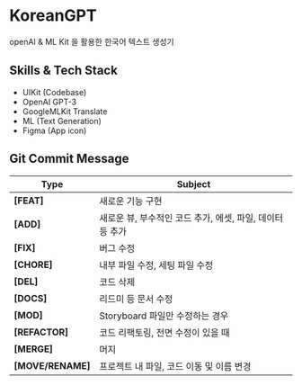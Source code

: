# KoreanGPT
openAI &amp; ML Kit 을 활용한 한국어 텍스트 생성기

## Skills & Tech Stack
- UIKit (Codebase)
- OpenAI GPT-3
- GoogleMLKit Translate 
- ML (Text Generation)
- Figma (App icon)

## Git Commit Message
|Type|Subject|
|---|---|
|**[FEAT]**|새로운 기능 구현|
|**[ADD]**|새로운 뷰, 부수적인 코드 추가, 에셋, 파일, 데이터 등 추가|
|**[FIX]**|버그 수정|
|**[CHORE]**|내부 파일 수정, 세팅 파일 수정|
|**[DEL]**|코드 삭제|
|**[DOCS]**|리드미 등 문서 수정|
|**[MOD]**|Storyboard 파일만 수정하는 경우|
|**[REFACTOR]**|코드 리팩토링, 전면 수정이 있을 때| 
|**[MERGE]**|머지|
|**[MOVE/RENAME]**|프로젝트 내 파일, 코드 이동 및 이름 변경|
